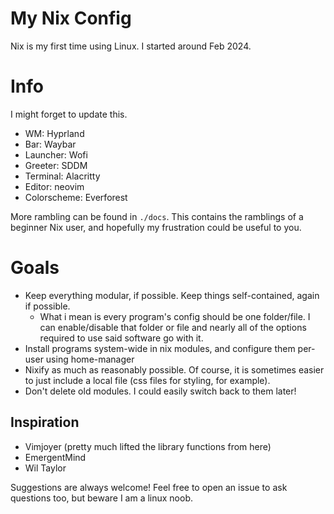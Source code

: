 My Nix Config
=============

Nix is my first time using Linux. I started around Feb 2024.

# Info
I might forget to update this.

 - WM: Hyprland
 - Bar: Waybar
 - Launcher: Wofi
 - Greeter: SDDM
 - Terminal: Alacritty
 - Editor: neovim
 - Colorscheme: Everforest


More rambling can be found in `./docs`. This contains the ramblings of a beginner Nix user, and hopefully my frustration could be useful to you.


# Goals

 - Keep everything modular, if possible. Keep things self-contained, again if possible.
    - What i mean is every program's config should be one folder/file. I can enable/disable that folder or file and nearly all of the options required to use said software go with it.
 - Install programs system-wide in nix modules, and configure them per-user using home-manager
 - Nixify as much as reasonably possible. Of course, it is sometimes easier to just include a local file (css files for styling, for example).
 - Don't delete old modules. I could easily switch back to them later!

## Inspiration

 - Vimjoyer (pretty much lifted the library functions from here)
 - EmergentMind
 - Wil Taylor


Suggestions are always welcome! Feel free to open an issue to ask questions too, but beware I am a linux noob.
